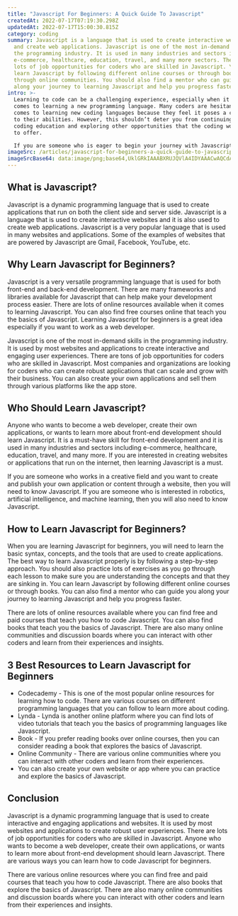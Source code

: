 ```yaml
---
title: "Javascript For Beginners: A Quick Guide To Javascript"
createdAt: 2022-07-17T07:19:30.298Z
updatedAt: 2022-07-17T15:00:30.815Z
category: coding
summary: Javascript is a language that is used to create interactive websites
  and create web applications. Javascript is one of the most in-demand skills in
  the programming industry. It is used in many industries and sectors including
  e-commerce, healthcare, education, travel, and many more sectors. There are
  lots of job opportunities for coders who are skilled in Javascript. You can
  learn Javascript by following different online courses or through books or
  through online communities. You should also find a mentor who can guide you
  along your journey to learning Javascript and help you progress faster.
intro: >-
  Learning to code can be a challenging experience, especially when it
  comes to learning a new programming language. Many coders are hesitant when it
  comes to learning new coding languages because they feel it poses a challenge
  to their abilities. However, this shouldn’t deter you from continuing your
  coding education and exploring other opportunities that the coding world has
  to offer. 

  If you are someone who is eager to begin your journey with Javascript and continue learning more about this dynamic programming language, then this blog post is for you! In this blog post, you will learn everything you need to know about Javascript as a beginner in coder and what opportunities it opens for you as an aspiring coder. Let’s get started!
imageSrc: /articles/javascript-for-beginners-a-quick-guide-to-javascript.png
imageSrcBase64: data:image/png;base64,UklGRkIAAABXRUJQVlA4IDYAAACwAQCdASoKAAoAAUAmJZwAAudqsngAAP7+HQAZ3wEQQz8fwpUDEviUpvWMEdw2lgCwwsGyAAA=
---
```


## What is Javascript?

Javascript is a dynamic programming language that is used to create applications that run on both the client side and server side. Javascript is a language that is used to create interactive websites and it is also used to create web applications. Javascript is a very popular language that is used in many websites and applications. Some of the examples of websites that are powered by Javascript are Gmail, Facebook, YouTube, etc.

## Why Learn Javascript for Beginners?

Javascript is a very versatile programming language that is used for both front-end and back-end development. There are many frameworks and libraries available for Javascript that can help make your development process easier. There are lots of online resources available when it comes to learning Javascript. You can also find free courses online that teach you the basics of Javascript. Learning Javascript for beginners is a great idea especially if you want to work as a web developer.

Javascript is one of the most in-demand skills in the programming industry. It is used by most websites and applications to create interactive and engaging user experiences. There are tons of job opportunities for coders who are skilled in Javascript. Most companies and organizations are looking for coders who can create robust applications that can scale and grow with their business. You can also create your own applications and sell them through various platforms like the app store.

## Who Should Learn Javascript?

Anyone who wants to become a web developer, create their own applications, or wants to learn more about front-end development should learn Javascript. It is a must-have skill for front-end development and it is used in many industries and sectors including e-commerce, healthcare, education, travel, and many more. If you are interested in creating websites or applications that run on the internet, then learning Javascript is a must.

If you are someone who works in a creative field and you want to create and publish your own application or content through a website, then you will need to know Javascript. If you are someone who is interested in robotics, artificial intelligence, and machine learning, then you will also need to know Javascript.

## How to Learn Javascript for Beginners?

When you are learning Javascript for beginners, you will need to learn the basic syntax, concepts, and the tools that are used to create applications. The best way to learn Javascript properly is by following a step-by-step approach. You should also practice lots of exercises as you go through each lesson to make sure you are understanding the concepts and that they are sinking in. You can learn Javascript by following different online courses or through books. You can also find a mentor who can guide you along your journey to learning Javascript and help you progress faster.

There are lots of online resources available where you can find free and paid courses that teach you how to code Javascript. You can also find books that teach you the basics of Javascript. There are also many online communities and discussion boards where you can interact with other coders and learn from their experiences and insights.

## 3 Best Resources to Learn Javascript for Beginners

- Codecademy - This is one of the most popular online resources for learning how to code. There are various courses on different programming languages that you can follow to learn more about coding.
- Lynda - Lynda is another online platform where you can find lots of video tutorials that teach you the basics of programming languages like Javascript.
- Book - If you prefer reading books over online courses, then you can consider reading a book that explores the basics of Javascript.
- Online Community - There are various online communities where you can interact with other coders and learn from their experiences.
- You can also create your own website or app where you can practice and explore the basics of Javascript.

## Conclusion

Javascript is a dynamic programming language that is used to create interactive and engaging applications and websites. It is used by most websites and applications to create robust user experiences. There are lots of job opportunities for coders who are skilled in Javascript. Anyone who wants to become a web developer, create their own applications, or wants to learn more about front-end development should learn Javascript. There are various ways you can learn how to code Javascript for beginners.

There are various online resources where you can find free and paid courses that teach you how to code Javascript. There are also books that explore the basics of Javascript. There are also many online communities and discussion boards where you can interact with other coders and learn from their experiences and insights.

